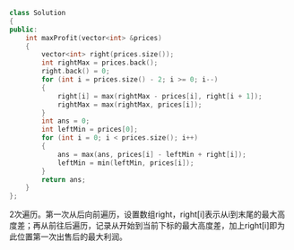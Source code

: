 ```cpp
class Solution
{
public:
    int maxProfit(vector<int> &prices)
    {
        vector<int> right(prices.size());
        int rightMax = prices.back();
        right.back() = 0;
        for (int i = prices.size() - 2; i >= 0; i--)
        {
            right[i] = max(rightMax - prices[i], right[i + 1]);
            rightMax = max(rightMax, prices[i]);
        }
        int ans = 0;
        int leftMin = prices[0];
        for (int i = 0; i < prices.size(); i++)
        {
            ans = max(ans, prices[i] - leftMin + right[i]);
            leftMin = min(leftMin, prices[i]);
        }
        return ans;
    }
};
```
2次遍历。第一次从后向前遍历，设置数组right，right[i]表示从i到末尾的最大高度差；再从前往后遍历，记录从开始到当前下标的最大高度差，加上right[i]即为此位置第一次出售后的最大利润。